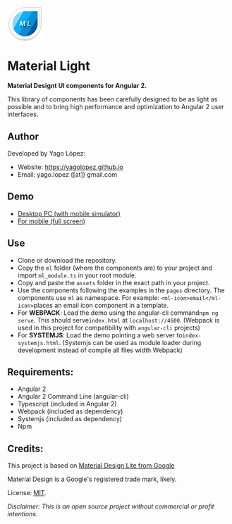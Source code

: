 # <img src="src/assets/img/logo.png" style="vertical-align:middle">       

# Material Light      

**Material Designt UI components for Angular 2.**

This library of components has been carefully designed to be as light as possible and to bring high performance and optimization to Angular 2 user interfaces.

## Author

Developed by Yago López:

- Website: <a href="https://yagolopez.github.io" target="_blank">https://yagolopez.github.io</a>
- Email: yago.lopez ([at]) gmail.com

## Demo

- <a href="http://yagolopez.github.io/material-light/iframe/iframe.html" target="_blank">Desktop PC (with mobile simulator)</a>
- <a href="https://yagolopez.github.io/material-light/dist/" target="_blank">For mobile (full screen)</a>

## Use

- Clone or download the repository.
- Copy the `ml` folder (where the components are) to your project and
  import `ml_module.ts` in your root module.
- Copy and paste the `assets` folder in the exact path in your project.
- Use the components following the examples in the `pages` directory. The components use `ml` as namespace. For example: `<ml-icon>email</ml-icon>`places an email icon component in a template.
- For **WEBPACK**: Load the demo using the angular-cli command`npm ng serve`. This should serve`index.html` at `localhost://4600`. (Webpack is used in this project for compatibility with `angular-cli` projects)
- For **SYSTEMJS**: Load the demo pointing a web server to`index-systemjs.html`. (Systemjs can be used as module loader during development instead of compile all files width Webpack)





## Requirements:

- Angular 2
- Angular 2 Command Line (angular-cli)
- Typescript (included in Angular 2)
- Webpack (included as dependency)
- Systemjs (included as dependency)
- Npm

## Credits:

This project is based on <a href="http://getmdl.io" target="_blank">Material Design Lite from Google</a>

Material Design is a Google's registered trade mark, likely.

License: <a href="LICENSE.txt">MIT</a>.

*Disclaimer: This is an open source project without commercial or profit intentions.*